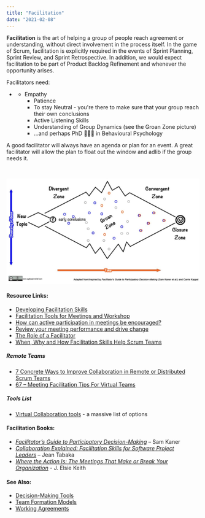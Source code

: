 ```yaml
---
title: "Facilitation"
date: "2021-02-08"
---
```


**Facilitation** is the art of helping a group of people reach agreement or understanding, without direct involvement in the process itself. In the game of Scrum, facilitation is explicitly required in the events of Sprint Planning, Sprint Review, and Sprint Retrospective. In addition, we would expect facilitation to be part of Product Backlog Refinement and whenever the opportunity arises.

Facilitators need:

- - Empathy
    - Patience
    - To stay Neutral - you're there to make sure that your group reach their own conclusions
    - Active Listening Skills
    - Understanding of Group Dynamics (see the Groan Zone picture)
    - ...and perhaps PhD 👩🏽‍🎓 in Behavioural Psychology

A good facilitator will always have an agenda or plan for an event. A great facilitator will allow the plan to float out the window and adlib if the group needs it.

 

![Kaner Diagram of Participation - Divergent Thinking - Groan Zone](images/Kaner-Diagram-of-Participation-Divergent-Thinking-1024x557.jpg)

#### Resource Links:

- [Developing Facilitation Skills](https://ctb.ku.edu/en/table-of-contents/leadership/group-facilitation/facilitation-skills/main)
- [Facilitation Tools for Meetings and Workshop](https://www.seedsforchange.org.uk/tools.pdf)
- [How can active participation in meetings be encouraged?](https://www.retrium.com/blog/how-to-encourage-your-team-to-speak-up-in-meetings)
- [Review your meeting performance and drive change](https://coda.io/@elise-keith/meeting-culture-how-to-achieve-meeting-performance-excellence)
- [The Role of a Facilitator](https://www.mindtools.com/pages/article/RoleofAFacilitator.htm)
- [When, Why and How Facilitation Skills Help Scrum Teams](https://www.infoq.com/articles/facilitation-skill-scrum/)

##### Remote Teams

- [7 Concrete Ways to Improve Collaboration in Remote or Distributed Scrum Teams](https://medium.com/serious-scrum/7-concrete-ways-to-improve-collaboration-in-remote-or-distributed-scrum-teams-7940fbaed52d)
- [67 – Meeting Facilitation Tips For Virtual Teams](https://www.collaborationsuperpowers.com/67-meeting-facilitation-tips-for-remote-teams/)

##### Tools List

- [Virtual Collaboration tools](https://www.collaborationsuperpowers.com/tools/) - a massive list of options

#### Facilitation Books:

- [_Facilitator’s Guide to Participatory Decision-Making_](https://www.amazon.ca/Facilitators-Guide-Participatory-Decision-Making-Kaner/dp/1118404955/&tag=notesfromatoo-20) – Sam Kaner
- [_Collaboration Explained: Facilitation Skills for Software Project Leaders_](https://www.amazon.ca/Collaboration-Explained-Facilitation-Software-Project/dp/0321268776/&tag=notesfromatoo-20) – Jean Tabaka
- [_Where the Action Is: The Meetings That Make or Break Your Organization_](https://www.amazon.ca/Where-Action-Meetings-Break-Organization/dp/1732205221/) - J. Elsie Keith

#### See Also:

- [Decision-Making Tools](/glossary/decision-making-tools)
- [Team Formation Models](/glossary/team-formation-models)
- [Working Agreements](/glossary/working-agreements)
